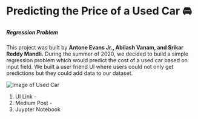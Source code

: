# Predicting the Price of a Used Car :oncoming_automobile:

<h5> Regression Problem </h5>

This project was built by **Antone Evans Jr.,  Abilash Vanam, and Srikar Reddy Mandli.** During the summer of 2020, we decided to build a simple regression problem which would predict the cost of a used car based on input field. We built a user friend UI where users could not only get predictions but they could add data to our dataset. 


![Image of Used Car](https://www.google.com/url?sa=i&url=https%3A%2F%2Fwww.motor1.com%2Ffeatures%2F410364%2Fbest-affordable-used-cars%2F&psig=AOvVaw0pRI8zu9SnsxcRPvg38Jb-&ust=1594257095912000&source=images&cd=vfe&ved=0CAIQjRxqFwoTCKiooNK8vOoCFQAAAAAdAAAAABAD)

1. UI Link - 
2. Medium Post - 
3. Juypter Notebook
